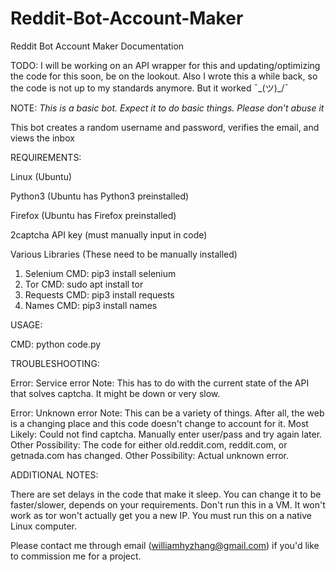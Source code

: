 # Reddit-Bot-Account-Maker

Reddit Bot Account Maker Documentation


TODO: I will be working on an API wrapper for this and updating/optimizing the code for this soon, be on the lookout. Also I wrote this a while back, so the code is not up to my standards anymore. But it worked ¯\_(ツ)_/¯

NOTE:
*This is a basic bot. Expect it to do basic things. Please don't abuse it*

This bot creates a random username and password, verifies the email, and views the inbox

REQUIREMENTS:

Linux (Ubuntu)

Python3 (Ubuntu has Python3 preinstalled)

Firefox (Ubuntu has Firefox preinstalled)

2captcha API key (must manually input in code)

Various Libraries (These need to be manually installed)
1. Selenium CMD: pip3 install selenium
2. Tor CMD: sudo apt install tor
3. Requests CMD: pip3 install requests
4. Names CMD: pip3 install names

USAGE:

CMD: python code.py

TROUBLESHOOTING:

Error: Service error
Note: This has to do with the current state of the API that solves captcha. It might be down or very slow.

Error: Unknown error
Note: This can be a variety of things. After all, the web is a changing place and this code doesn't change to account for it.
Most Likely: Could not find captcha. Manually enter user/pass and try again later.
Other Possibility: The code for either old.reddit.com, reddit.com, or getnada.com has changed.
Other Possibility: Actual unknown error.

ADDITIONAL NOTES:

There are set delays in the code that make it sleep. You can change it to be faster/slower, depends on your requirements.
Don't run this in a VM. It won't work as tor won't actually get you a new IP. You must run this on a native Linux computer.

Please contact me through email (williamhyzhang@gmail.com) if you'd like to commission me for a project.
